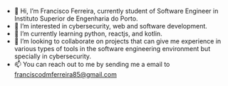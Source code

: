 - 👋 Hi, I’m Francisco Ferreira, currently student of Software Engineer in Instituto Superior de Engenharia do Porto.
- 👀 I’m interested in cybersecurity, web and software development.
- 🌱 I’m currently learning python, reactjs, and kotlin.
- 💞️ I’m looking to collaborate on projects that can give me experience in various types of tools in the software engineering environment but specially in cybersecurity.
- 📫 You can reach out to me by sending me a email to franciscodmferreira85@gmail.com 
